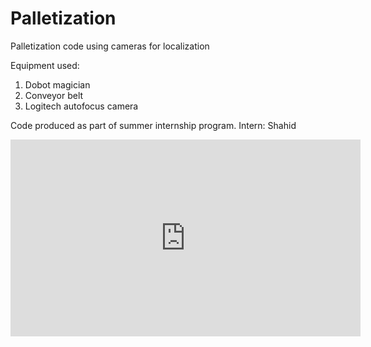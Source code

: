 # Palletization
Palletization code using cameras for localization

Equipment used:
1) Dobot magician
2) Conveyor belt
3) Logitech autofocus camera

Code produced as part of summer internship program.
Intern: Shahid

<iframe width="560" height="315" src="https://www.youtube.com/embed/rlyNnaAz5Qk" frameborder="0" allow="accelerometer; autoplay; encrypted-media; gyroscope; picture-in-picture" allowfullscreen></iframe>
